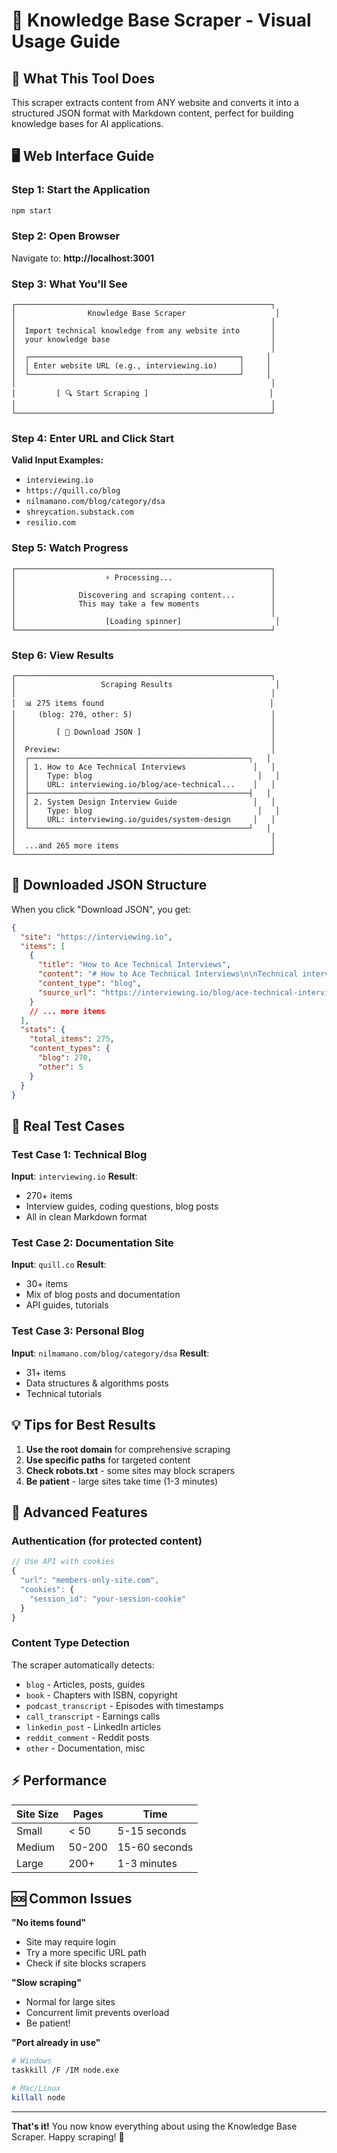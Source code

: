# 📖 Knowledge Base Scraper - Visual Usage Guide

## 🎯 What This Tool Does

This scraper extracts content from ANY website and converts it into a structured JSON format with Markdown content, perfect for building knowledge bases for AI applications.

## 🖥️ Web Interface Guide

### Step 1: Start the Application

```bash
npm start
```

### Step 2: Open Browser

Navigate to: **http://localhost:3001**

### Step 3: What You'll See

```
┌─────────────────────────────────────────────────────────┐
│                Knowledge Base Scraper                    │
│                                                         │
│  Import technical knowledge from any website into       │
│  your knowledge base                                    │
│                                                         │
│  ┌───────────────────────────────────────────────┐     │
│  │ Enter website URL (e.g., interviewing.io)     │     │
│  └───────────────────────────────────────────────┘     │
│                                                         │
│         [ 🔍 Start Scraping ]                           │
│                                                         │
└─────────────────────────────────────────────────────────┘
```

### Step 4: Enter URL and Click Start

**Valid Input Examples:**

- `interviewing.io`
- `https://quill.co/blog`
- `nilmamano.com/blog/category/dsa`
- `shreycation.substack.com`
- `resilio.com`

### Step 5: Watch Progress

```
┌─────────────────────────────────────────────────────────┐
│                    ⚡ Processing...                      │
│                                                         │
│              Discovering and scraping content...        │
│              This may take a few moments                │
│                                                         │
│                    [Loading spinner]                     │
└─────────────────────────────────────────────────────────┘
```

### Step 6: View Results

```
┌─────────────────────────────────────────────────────────┐
│                   Scraping Results                       │
│                                                         │
│  📊 275 items found                                     │
│     (blog: 270, other: 5)                               │
│                                                         │
│         [ 💾 Download JSON ]                             │
│                                                         │
│  Preview:                                               │
│  ┌─────────────────────────────────────────────────┐   │
│  │ 1. How to Ace Technical Interviews               │   │
│  │    Type: blog                                     │   │
│  │    URL: interviewing.io/blog/ace-technical...    │   │
│  ├─────────────────────────────────────────────────┤   │
│  │ 2. System Design Interview Guide                 │   │
│  │    Type: blog                                     │   │
│  │    URL: interviewing.io/guides/system-design     │   │
│  └─────────────────────────────────────────────────┘   │
│                                                         │
│  ...and 265 more items                                  │
└─────────────────────────────────────────────────────────┘
```

## 📄 Downloaded JSON Structure

When you click "Download JSON", you get:

````json
{
  "site": "https://interviewing.io",
  "items": [
    {
      "title": "How to Ace Technical Interviews",
      "content": "# How to Ace Technical Interviews\n\nTechnical interviews can be daunting, but with the right preparation...\n\n## Key Points\n\n- Practice coding problems daily\n- Understand data structures\n- Master algorithms\n\n## Example Problem\n\n```python\ndef two_sum(nums, target):\n    # Implementation here\n```\n\n## Conclusion\n\nWith consistent practice...",
      "content_type": "blog",
      "source_url": "https://interviewing.io/blog/ace-technical-interviews"
    }
    // ... more items
  ],
  "stats": {
    "total_items": 275,
    "content_types": {
      "blog": 270,
      "other": 5
    }
  }
}
````

## 🎯 Real Test Cases

### Test Case 1: Technical Blog

**Input**: `interviewing.io`
**Result**:

- 270+ items
- Interview guides, coding questions, blog posts
- All in clean Markdown format

### Test Case 2: Documentation Site

**Input**: `quill.co`
**Result**:

- 30+ items
- Mix of blog posts and documentation
- API guides, tutorials

### Test Case 3: Personal Blog

**Input**: `nilmamano.com/blog/category/dsa`
**Result**:

- 31+ items
- Data structures & algorithms posts
- Technical tutorials

## 💡 Tips for Best Results

1. **Use the root domain** for comprehensive scraping
2. **Use specific paths** for targeted content
3. **Check robots.txt** - some sites may block scrapers
4. **Be patient** - large sites take time (1-3 minutes)

## 🔧 Advanced Features

### Authentication (for protected content)

```javascript
// Use API with cookies
{
  "url": "members-only-site.com",
  "cookies": {
    "session_id": "your-session-cookie"
  }
}
```

### Content Type Detection

The scraper automatically detects:

- `blog` - Articles, posts, guides
- `book` - Chapters with ISBN, copyright
- `podcast_transcript` - Episodes with timestamps
- `call_transcript` - Earnings calls
- `linkedin_post` - LinkedIn articles
- `reddit_comment` - Reddit posts
- `other` - Documentation, misc

## ⚡ Performance

| Site Size | Pages  | Time          |
| --------- | ------ | ------------- |
| Small     | < 50   | 5-15 seconds  |
| Medium    | 50-200 | 15-60 seconds |
| Large     | 200+   | 1-3 minutes   |

## 🆘 Common Issues

**"No items found"**

- Site may require login
- Try a more specific URL path
- Check if site blocks scrapers

**"Slow scraping"**

- Normal for large sites
- Concurrent limit prevents overload
- Be patient!

**"Port already in use"**

```bash
# Windows
taskkill /F /IM node.exe

# Mac/Linux
killall node
```

---

**That's it!** You now know everything about using the Knowledge Base Scraper. Happy scraping! 🚀
